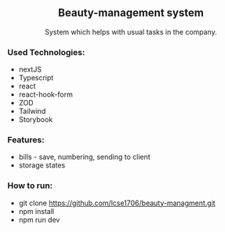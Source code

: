 <h2 align='center'>Beauty-management system</h2>

<p align='center'>System which helps with usual tasks in the company.</p>

<h3>Used Technologies:</h3>

- nextJS
- Typescript
- react
- react-hook-form
- ZOD
- Tailwind
- Storybook

<h3>Features:</h3>

- bills - save, numbering, sending to client
- storage states

<h3>How to run:</h3>

- git clone https://github.com/lcse1706/beauty-managment.git
- npm install
- npm run dev
